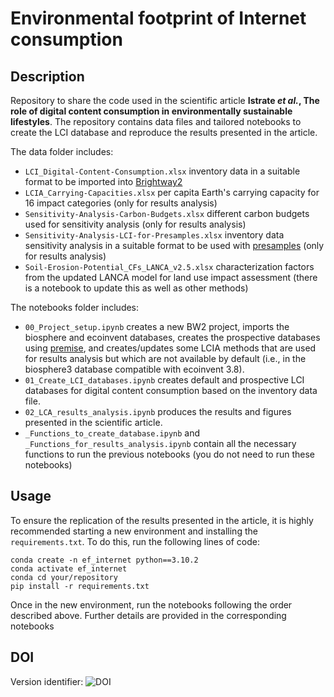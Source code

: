 # Environmental footprint of Internet consumption

## Description

Repository to share the code used in the scientific article **Istrate *et al.*, The role of digital content consumption in environmentally sustainable lifestyles**. The repository contains data files and tailored notebooks to create the LCI database and reproduce the results presented in the article.

The data folder includes:
- `LCI_Digital-Content-Consumption.xlsx` inventory data in a suitable format to be imported into [Brightway2](https://github.com/brightway-lca)
- `LCIA_Carrying-Capacities.xlsx` per capita Earth's carrying capacity for 16 impact categories (only for results analysis)
- `Sensitivity-Analysis-Carbon-Budgets.xlsx` different carbon budgets used for sensitivity analysis (only for results analysis)
- `Sensitivity-Analysis-LCI-for-Presamples.xlsx` inventory data sensitivity analysis in a suitable format to be used with [presamples](https://github.com/PascalLesage/presamples) (only for results analysis)
- `Soil-Erosion-Potential_CFs_LANCA_v2.5.xlsx` characterization factors from the updated LANCA model for land use impact assessment (there is a notebook to update this as well as other methods)

The notebooks folder includes:
- `00_Project_setup.ipynb` creates a new BW2 project, imports the biosphere and ecoinvent databases, creates the prospective databases using [premise](https://github.com/polca/premise), and creates/updates some LCIA methods that are used for results analysis but which are not available by default (i.e., in the biosphere3 database compatible with ecoinvent 3.8).
- `01_Create_LCI_databases.ipynb` creates default and prospective LCI databases for digital content consumption based on the inventory data file.
- `02_LCA_results_analysis.ipynb` produces the results and figures presented in the scientific article.
- `_Functions_to_create_database.ipynb` and `_Functions_for_results_analysis.ipynb` contain all the necessary functions to run the previous notebooks (you do not need to run these notebooks)

## Usage

To ensure the replication of the results presented in the article, it is highly recommended starting a new environment and installing the `requirements.txt`. To do this, run the following lines of code:

```
conda create -n ef_internet python==3.10.2
conda activate ef_internet
conda cd your/repository
pip install -r requirements.txt
```

Once in the new environment, run the notebooks following the order described above. Further details are provided in the corresponding notebooks

## DOI

Version identifier: ![DOI](https://zenodo.org/badge/8122381.svg)



